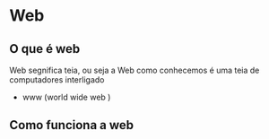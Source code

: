 # Web
## O que é web
Web segnifica teia, ou seja a Web como conhecemos é uma teia de computadores interligado
- www (world wide web )

## Como funciona a web

